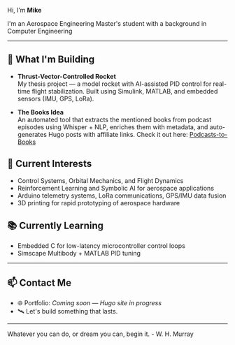 Hi, I’m **Mike**

I'm an Aerospace Engineering Master's student with a background in Computer Engineering

---

## 🚀 What I'm Building

- **Thrust-Vector-Controlled Rocket**  
  My thesis project — a model rocket with AI-assisted PID control for real-time flight stabilization. Built using Simulink, MATLAB, and embedded sensors (IMU, GPS, LoRa).

- **The Books Idea**  
  An automated tool that extracts the mentioned books from podcast episodes using Whisper + NLP, enriches them with metadata, and auto-generates Hugo posts with affiliate links. Check it out here: [Podcasts-to-Books](https://mcaneff.github.io/podcasts-to-books/)


## 🧠 Current Interests

- Control Systems, Orbital Mechanics, and Flight Dynamics  
- Reinforcement Learning and Symbolic AI for aerospace applications  
- Arduino telemetry systems, LoRa communications, GPS/IMU data fusion  
- 3D printing for rapid prototyping of aerospace hardware  


## 📚 Currently Learning

- Embedded C for low-latency microcontroller control loops  
- Simscape Multibody + MATLAB PID tuning  

---

## 📫 Contact Me
- 🌐 Portfolio: *Coming soon — Hugo site in progress*  
- 🛰️ Let's build something that lasts.
---

Whatever you can do, or dream you can, begin it. - W. H. Murray
